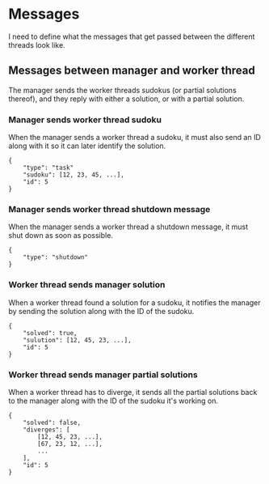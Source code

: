 # Messages

I need to define what the messages that get passed between
the different threads look like.


## Messages between manager and worker thread

The manager sends the worker threads sudokus (or
partial solutions thereof), and they reply with
either a solution, or with a partial solution.

### Manager sends worker thread sudoku

When the manager sends a worker thread a sudoku,
it must also send an ID along with it so it can
later identify the solution. 

```
{
    "type": "task"
    "sudoku": [12, 23, 45, ...],
    "id": 5
}
```

### Manager sends worker thread shutdown message

When the manager sends a worker thread a shutdown
message, it must shut down as soon as possible.

```
{
    "type": "shutdown"
}
```

### Worker thread sends manager solution

When a worker thread found a solution for
a sudoku, it notifies the manager by sending
the solution along with the ID of the sudoku.

```
{
    "solved": true,
    "sulution": [12, 45, 23, ...],
    "id": 5
}
```

### Worker thread sends manager partial solutions

When a worker thread has to diverge, it sends
all the partial solutions back to the manager
along with the ID of the sudoku it's working
on.

```
{
    "solved": false,
    "diverges": [
        [12, 45, 23, ...],
        [67, 23, 12, ...],
        ...
    ],
    "id": 5
}
```

